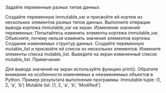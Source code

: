 Задайте переменные разных типов данных:

Создайте переменную immutable_var и присвойте ей кортеж из нескольких элементов разных типов данных.
Выполните операции вывода кортежа immutable_var на экран.
Изменение значений переменных:
Попытайтесь изменить элементы кортежа immutable_var. Объясните, почему нельзя изменить значения элементов кортежа.
Создание изменяемых структур данных:
Создайте переменную mutable_list и присвойте ей список из нескольких элементов.
Измените элементы списка mutable_list.
Выведите на экран измененный список mutable_list.
Примечания:

Для вывода значений на экран используйте функцию print().
Обратите внимание на особенности изменяемых и неизменяемых объектов в Python.
Пример результата выполнения программы: Immutable tuple: (1, 2, 'a', 'b') Mutable list: [1, 2, 'a', 'b', 'Modified']